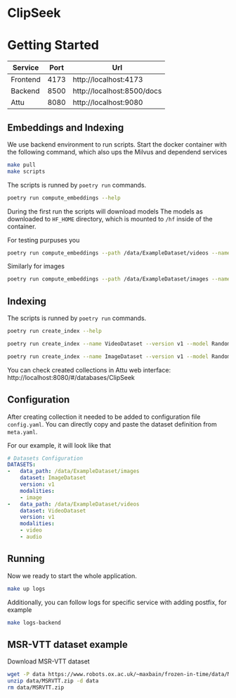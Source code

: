 # ClipSeek

# Getting Started

| Service  | Port  | Url                          |
|----------|-------|------------------------------|
| Frontend | 4173  | http://localhost:4173        |
| Backend  | 8500  | http://localhost:8500/docs   |
| Attu     | 8080  | http://localhost:9080        |


## Embeddings and Indexing
We use backend environment to run scripts. Start the docker container with the following command, which also ups the Milvus and dependend services
```bash
make pull
make scripts
```

The scripts is runned by `poetry run` commands.

```bash
poetry run compute_embeddings --help
```

During the first run the scripts will download models
The models as downloaded to `HF_HOME` directory, which is mounted to `/hf` inside of the container.

For testing purpuses you 
```bash
poetry run compute_embeddings --path /data/ExampleDataset/videos --name VideoDataset --version v1 --mode video+audio --model Random
```
Similarly for images
```bash
poetry run compute_embeddings --path /data/ExampleDataset/images --name ImageDataset --version v1 --mode image --model Random
```

## Indexing

The scripts is runned by `poetry run` commands.

```bash
poetry run create_index --help
```

```bash
poetry run create_index --name VideoDataset --version v1 --model Random
```

```bash
poetry run create_index --name ImageDataset --version v1 --model Random
```

You can check created collections in Attu web interface: http://localhost:8080/#/databases/ClipSeek

## Configuration

After creating collection it needed to be added to configuration file `config.yaml`. You can directly copy and paste the dataset definition from `meta.yaml`.

For our example, it will look like that
```yaml
# Datasets Configuration
DATASETS:
-   data_path: /data/ExampleDataset/images
    dataset: ImageDataset
    version: v1
    modalities:
    - image
-   data_path: /data/ExampleDataset/videos
    dataset: VideoDataset
    version: v1
    modalities:
    - video
    - audio
```

## Running
Now we ready to start the whole application.

```bash
make up logs
```

Additionally, you can follow logs for specific service with adding postfix, for example
```bash
make logs-backend
```


## MSR-VTT dataset example 

Download MSR-VTT dataset
```bash
wget -P data https://www.robots.ox.ac.uk/~maxbain/frozen-in-time/data/MSRVTT.zip
unzip data/MSRVTT.zip -d data
rm data/MSRVTT.zip
```
